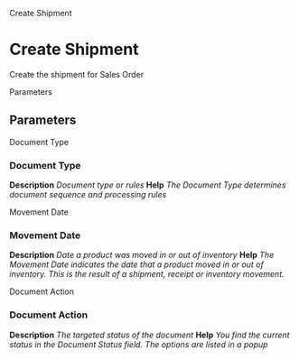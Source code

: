 
Create Shipment
# Create Shipment


Create the shipment for Sales Order

Parameters
## Parameters


Document Type
### Document Type

**Description**
 *Document type or rules*
**Help**
 *The Document Type determines document sequence and processing rules*

Movement Date
### Movement Date

**Description**
 *Date a product was moved in or out of inventory*
**Help**
 *The Movement Date indicates the date that a product moved in or out of inventory.  This is the result of a shipment, receipt or inventory movement.*

Document Action
### Document Action

**Description**
 *The targeted status of the document*
**Help**
 *You find the current status in the Document Status field. The options are listed in a popup*
